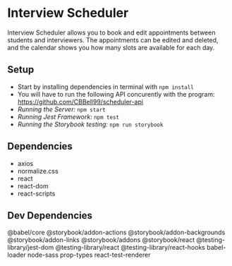 # Interview Scheduler

Interview Scheduler allows you to book and edit appointments between students and interviewers. The appointments can be edited and deleted, and the calendar shows you how many slots are available for each day. 

## Setup 

- Start by installing dependencies in terminal with `npm install`
- You will have to run the following API concurently with the program: https://github.com/CBBell99/scheduler-api
- *Running the Server:* `npm start`
- *Running Jest Framework:* `npm test`
- *Running the Storybook testing:* `npm run storybook`

## Dependencies 
- axios
- normalize.css
- react
- react-dom
- react-scripts

## Dev Dependencies 
@babel/core
@storybook/addon-actions
@storybook/addon-backgrounds
@storybook/addon-links
@storybook/addons
@storybook/react
@testing-library/jest-dom
@testing-library/react
@testing-library/react-hooks
babel-loader
node-sass
prop-types
react-test-renderer